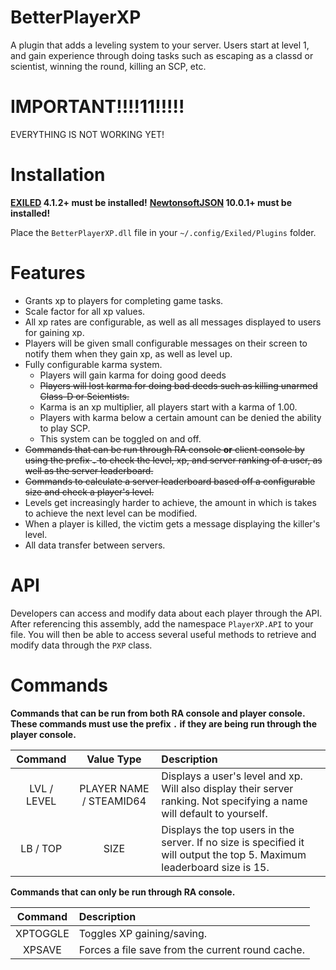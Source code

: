 # BetterPlayerXP

A plugin that adds a leveling system to your server. Users start at level 1, and gain experience through doing tasks such as escaping as a classd or scientist, winning the round, killing an SCP, etc.

# IMPORTANT!!!!11!!!!!
EVERYTHING IS NOT WORKING YET!

# Installation

**[EXILED](https://github.com/galaxy119/EXILED) 4.1.2+ must be installed!**
**[NewtonsoftJSON](https://github.com/JamesNK/Newtonsoft.Json/releases) 10.0.1+ must be installed!**

Place the `BetterPlayerXP.dll` file in your `~/.config/Exiled/Plugins` folder.

# Features
* Grants xp to players for completing game tasks.
* Scale factor for all xp values.
* All xp rates are configurable, as well as all messages displayed to users for gaining xp.
* Players will be given small configurable messages on their screen to notify them when they gain xp, as well as level up.
* Fully configurable karma system.
  * Players will gain karma for doing good deeds
  * ~~Players will lost karma for doing bad deeds such as killing unarmed Class-D or Scientists.~~
  * Karma is an xp multiplier, all players start with a karma of 1.00.
  * Players with karma below a certain amount can be denied the ability to play SCP.
  * This system can be toggled on and off.
* ~~Commands that can be run through RA console **or** client console by using the prefix `.` to check the level, xp, and server ranking of a user, as well as the server leaderboard.~~
* ~~Commands to calculate a server leaderboard based off a configurable size and check a player's level.~~
* Levels get increasingly harder to achieve, the amount in which is takes to achieve the next level can be modified.
* When a player is killed, the victim gets a message displaying the killer's level.
* All data transfer between servers.

# API
Developers can access and modify data about each player through the API. After referencing this assembly, add the namespace `PlayerXP.API` to your file. You will then be able to access several useful methods to retrieve and modify data through the `PXP` class.

# Commands

**Commands that can be run from both RA console and player console. These commands must use the prefix `.` if they are being run through the player console.**

| Command        | Value Type | Description |
| :-------------: | :---------: | :------ |
| LVL / LEVEL | PLAYER NAME / STEAMID64 | Displays a user's level and xp. Will also display their server ranking. Not specifying a name will default to yourself. |
| LB / TOP | SIZE | Displays the top users in the server. If no size is specified it will output the top 5. Maximum leaderboard size is 15. |

**Commands that can only be run through RA console.**

| Command        | Description |
| :-------------: | :------ |
| XPTOGGLE | Toggles XP gaining/saving. |
| XPSAVE | Forces a file save from the current round cache. |
